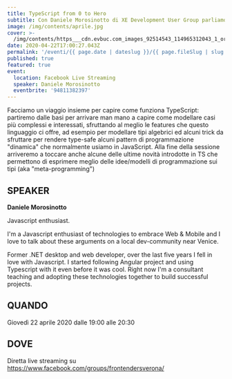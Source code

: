 ```yaml
---
title: TypeScript from 0 to Hero
subtitle: Con Daniele Morosinotto di XE Development User Group parliamo di Typescript!
image: /img/contents/aprile.jpg
cover: >-
  /img/contents/https___cdn.evbuc.com_images_92514543_114965312043_1_original.jpg
date: 2020-04-22T17:00:27.043Z
permalink: '/eventi/{{ page.date | dateslug }}/{{ page.fileSlug | slug }}/index.html'
published: true
featured: true
event:
  location: Facebook Live Streaming
  speaker: Daniele Morosinotto
  eventbrite: '94811382397'
---
```

Facciamo un viaggio insieme per capire come funziona TypeScript: partiremo dalle basi per arrivare man mano a capire come modellare casi più complessi e interessati, sfruttando al meglio le features che questo linguaggio ci offre, ad esempio per modellare tipi algebrici ed alcuni trick da sfruttare per rendere type-safe alcuni pattern di programmazione "dinamica" che normalmente usiamo in JavaScript. Alla fine della sessione arriveremo a toccare anche alcune delle ultime novità introdotte in TS che permettono di esprimere meglio delle idee/modelli di programmazione sui tipi (aka "meta-programming")

## SPEAKER

**Daniele Morosinotto**

Javascript enthusiast.

I'm a Javascript enthusiast of technologies to embrace Web & Mobile and I love to talk about these arguments on a local dev-community near Venice.

Former .NET desktop and web developer, over the last five years I fell in love with Javascript. I started following Angular project and using Typescript with it even before it was cool. Right now I'm a consultant teaching and adopting these technologies together to build successful projects.

## QUANDO

Giovedì 22 aprile 2020 dalle 19:00 alle 20:30

## DOVE

Diretta live streaming su https://www.facebook.com/groups/frontendersverona/

